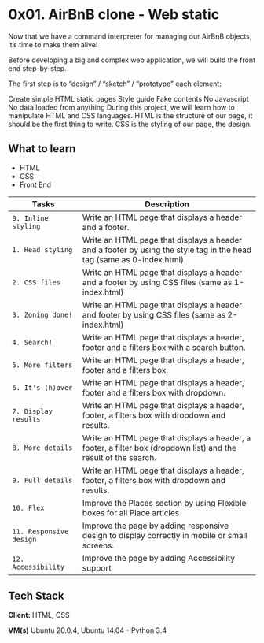 
# 0x01. AirBnB clone - Web static

Now that we have a command interpreter for managing our AirBnB objects, it’s time to make them alive!

Before developing a big and complex web application, we will build the front end step-by-step.

The first step is to “design” / “sketch” / “prototype” each element:

Create simple HTML static pages
Style guide
Fake contents
No Javascript
No data loaded from anything
During this project, we will learn how to manipulate HTML and CSS languages. HTML is the structure of our page, it should be the first thing to write. CSS is the styling of our page, the design.

## What to learn
- HTML
- CSS
- Front End

| Tasks             | Description                                                                |
| ----------------- | ------------------------------------------------------------------ |
| `0. Inline styling` | Write an HTML page that displays a header and a footer. |
| `1. Head styling`| Write an HTML page that displays a header and a footer by using the style tag in the head tag (same as 0-index.html) |
| `2. CSS files` | Write an HTML page that displays a header and a footer by using CSS files (same as 1-index.html)|
| `3. Zoning done!` | Write an HTML page that displays a header and footer by using CSS files (same as 2-index.html) |
| `4. Search!`| Write an HTML page that displays a header, footer and a filters box with a search button. |
| `5. More filters` | Write an HTML page that displays a header, footer and a filters box. |
| `6. It's (h)over` | Write an HTML page that displays a header, footer and a filters box with dropdown. |
| `7. Display results`| Write an HTML page that displays a header, footer, a filters box with dropdown and results. |
| `8. More details` | Write an HTML page that displays a header, a footer, a filter box (dropdown list) and the result of the search.|
| `9. Full details` | Write an HTML page that displays a header, footer, a filters box with dropdown and results. |
| `10. Flex`| Improve the Places section by using Flexible boxes for all Place articles |
| `11. Responsive design` | Improve the page by adding responsive design to display correctly in mobile or small screens. |
| `12. Accessibility` | Improve the page by adding Accessibility support |

## Tech Stack

**Client:** HTML, CSS

**VM(s)** Ubuntu 20.0.4, Ubuntu 14.04 - Python 3.4
